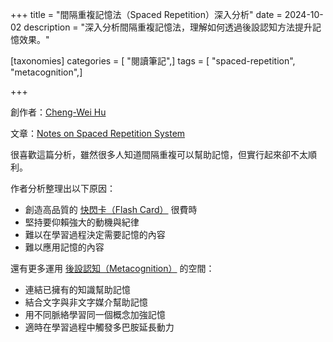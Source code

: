 +++
title = "間隔重複記憶法（Spaced Repetition）深入分析"
date = 2024-10-02
description = "深入分析間隔重複記憶法，理解如何透過後設認知方法提升記憶效果。"

[taxonomies]
categories = [ "閱讀筆記",]
tags = [ "spaced-repetition", "metacognition",]

+++

創作者：[Cheng-Wei Hu](https://chengweihu.com/about/)

文章：[Notes on Spaced Repetition System](https://chengweihu.com/srs-notes/)

很喜歡這篇分析，雖然很多人知道間隔重複可以幫助記憶，但實行起來卻不太順利。

作者分析整理出以下原因：
* 創造高品質的 [快閃卡（Flash Card）](https://zh.wikipedia.org/zh-tw/%E6%8A%BD%E8%AE%A4%E5%8D%A1) 很費時
* 堅持要仰賴強大的動機與紀律
* 難以在學習過程決定需要記憶的內容
* 難以應用記憶的內容

還有更多運用 [後設認知（Metacognition）](@/wisdom/articles/metacognition/index.md) 的空間：

* 連結已擁有的知識幫助記憶
* 結合文字與非文字媒介幫助記憶
* 用不同脈絡學習同一個概念加強記憶
* 適時在學習過程中觸發多巴胺延長動力
